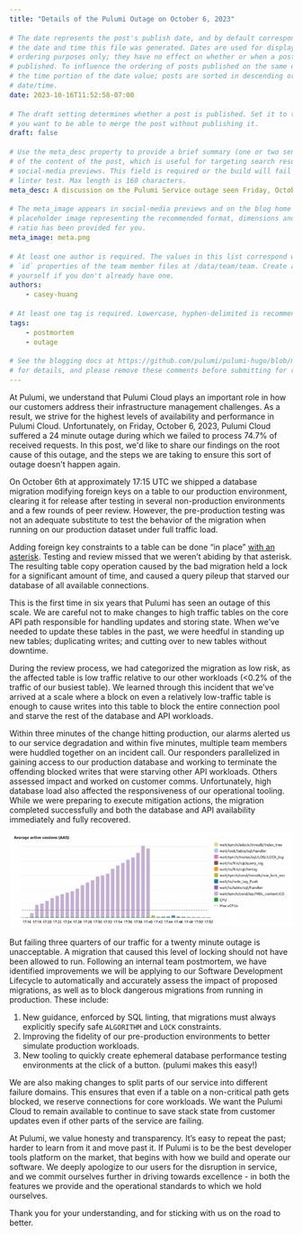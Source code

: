 ```yaml
---
title: "Details of the Pulumi Outage on October 6, 2023"

# The date represents the post's publish date, and by default corresponds with
# the date and time this file was generated. Dates are used for display and
# ordering purposes only; they have no effect on whether or when a post is
# published. To influence the ordering of posts published on the same date, use
# the time portion of the date value; posts are sorted in descending order by
# date/time.
date: 2023-10-16T11:52:58-07:00

# The draft setting determines whether a post is published. Set it to true if
# you want to be able to merge the post without publishing it.
draft: false

# Use the meta_desc property to provide a brief summary (one or two sentences)
# of the content of the post, which is useful for targeting search results or
# social-media previews. This field is required or the build will fail the
# linter test. Max length is 160 characters.
meta_desc: A discussion on the Pulumi Service outage seen Friday, October 6.

# The meta_image appears in social-media previews and on the blog home page. A
# placeholder image representing the recommended format, dimensions and aspect
# ratio has been provided for you.
meta_image: meta.png

# At least one author is required. The values in this list correspond with the
# `id` properties of the team member files at /data/team/team. Create a file for
# yourself if you don't already have one.
authors:
    - casey-huang

# At least one tag is required. Lowercase, hyphen-delimited is recommended.
tags:
    - postmortem
    - outage

# See the blogging docs at https://github.com/pulumi/pulumi-hugo/blob/master/BLOGGING.md
# for details, and please remove these comments before submitting for review.
---
```


At Pulumi, we understand that Pulumi Cloud plays an important role in how our customers address their infrastructure management challenges. As a result, we strive for the highest levels of availability and performance in Pulumi Cloud. Unfortunately, on Friday, October 6, 2023, Pulumi Cloud suffered a 24 minute outage during which we failed to process 74.7% of received requests. In this post, we'd like to share our findings on the root cause of this outage, and the steps we are taking to ensure this sort of outage doesn't happen again.

<!--more-->

On October 6th at approximately 17:15 UTC we shipped a database migration modifying foreign keys on a table to our production environment, clearing it for release after testing in several non-production environments and a few rounds of peer review. However, the pre-production testing was not an adequate substitute to test the behavior of the migration when running on our production dataset under full traffic load.

Adding foreign key constraints to a table can be done “in place” [with an asterisk](https://dev.mysql.com/doc/refman/8.0/en/innodb-online-ddl-operations.html#online-ddl-foreign-key-operations). Testing and review missed that we weren’t abiding by that asterisk. The resulting table copy operation caused by the bad migration held a lock for a significant amount of time, and caused a query pileup that starved our database of all available connections.

This is the first time in six years that Pulumi has seen an outage of this scale. We are careful not to make changes to high traffic tables on the core API path responsible for handling updates and storing state. When we’ve needed to update these tables in the past, we were heedful in standing up new tables; duplicating writes; and cutting over to new tables without downtime.

During the review process, we had categorized the migration as low risk, as the affected table is low traffic relative to our other workloads (<0.2% of the traffic of our busiest table). We learned through this incident that we've arrived at a scale where a block on even a relatively low-traffic table is enough to cause writes into this table to block the entire connection pool and starve the rest of the database and API workloads.

Within three minutes of the change hitting production, our alarms alerted us to our service degradation and within five minutes, multiple team members were huddled together on an incident call. Our responders parallelized in gaining access to our production database and working to terminate the offending blocked writes that were starving other API workloads. Others assessed impact and worked on customer comms. Unfortunately, high database load also affected the responsiveness of our operational tooling. While we were preparing to execute mitigation actions, the migration completed successfully and both the database and API availability immediately and fully recovered.

![Active Database Sessions Graph](./active-sessions-graph.png)

But failing three quarters of our traffic for a twenty minute outage is unacceptable. A migration that caused this level of locking should not have been allowed to run. Following an internal team postmortem, we have identified improvements we will be applying to our Software Development Lifecycle to automatically and accurately assess the impact of proposed migrations, as well as to block dangerous migrations from running in production. These include:

1. New guidance, enforced by SQL linting, that migrations must always explicitly specify safe `ALGORITHM` and `LOCK` constraints.
1. Improving the fidelity of our pre-production environments to better simulate production workloads.
1. New tooling to quickly create ephemeral database performance testing environments at the click of a button. (pulumi makes this easy!)

We are also making changes to split parts of our service into different failure domains. This ensures that even if a table on a non-critical path gets blocked, we reserve connections for core workloads. We want the Pulumi Cloud to remain available to continue to save stack state from customer updates even if other parts of the service are failing.

At Pulumi, we value honesty and transparency. It’s easy to repeat the past; harder to learn from it and move past it. If Pulumi is to be the best developer tools platform on the market, that begins with how we build and operate our software. We deeply apologize to our users for the disruption in service, and we commit ourselves further in driving towards excellence - in both the features we provide and the operational standards to which we hold ourselves.

Thank you for your understanding, and for sticking with us on the road to better.
